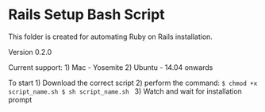 Rails Setup Bash Script
=======================
This folder is created for automating Ruby on Rails installation.

Version 0.2.0

Current support:
	1) Mac - Yosemite
	2) Ubuntu - 14.04 onwards

To start
	1) Download the correct script
	2) perform the command:
	```
	$ chmod +x script_name.sh
	$ sh script_name.sh 
	```
	3) Watch and wait for installation prompt
